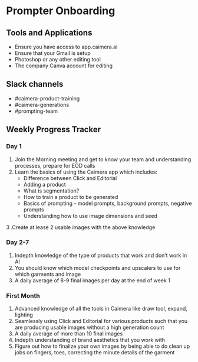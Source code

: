 # Prompter Onboarding

## Tools and Applications

* Ensure you have access to app.caimera.ai
* Ensure that your Gmail is setup
* Photoshop or any other editing tool
* The company Canva account for editing

## Slack channels

* #caimera-product-training
* #caimera-generations
* #prompting-team

## Weekly Progress Tracker

### Day 1

1. Join the Morning meeting and get to know your team and understanding processes, prepare for EOD calls
2. Learn the basics of using the Caimera app which includes:
    * Difference between Click and Editorial
    * Adding a product
    * What is segmentation?
    * How to train a product to be generated
    * Basics of prompting - model prompts, background prompts, negative prompts
    * Understanding how to use image dimensions and seed

3 .Create at lease 2 usable images with the above knowledge

### Day 2-7

1. Indepth knowledge of the type of products that work and don’t work in AI
2. You should know which model checkpoints and upscalers to use for which garments and image
3. A daily average of 8-9 final images per day at the end of week 1

### First Month

1. Advanced knowledge of all the tools in Caimera like draw tool, expand, lighting
2. Seamlessly using Click and Editorial for various products such that you are producing usable images without a high generation count
3. A daily average of more than 10 final images
4. Indepth understanding of brand aesthetics that you work with
5. Figure out how to finalize your own images by being able to do clean up jobs on fingers, toes, correcting the minute details of the garment
